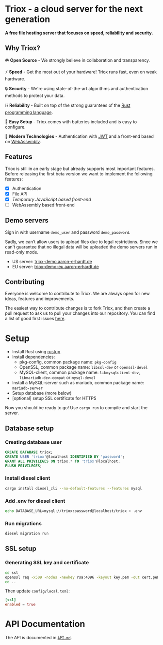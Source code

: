 # Triox - a cloud server for the next generation

**A free file hosting server that focuses on speed, reliability and security.**

## Why Triox?

☘️ **Open Source** - We strongly believe in collaboration and transparency.

⚡ **Speed** - Get the most out of your hardware! Triox runs fast, even on weak hardware.

🔒 **Security** - We're using state-of-the-art algorithms and authentication methods to protect your data.

⛓️ **Reliability** - Built on top of the strong guarantees of the [Rust programming language](https://rust-lang.org).

🛫 **Easy Setup** - Triox comes with batteries included and is easy to configure.

🔬 **Modern Technologies** - Authentication with [JWT](https://jwt.io) and a front-end based on [WebAssembly](https://webassembly.org).

## Features

Triox is still in an early stage but already supports most important features. Before releasing the first beta version we want to implement the following features:

- [x] Authentication
- [x] File API
- [x] *Temporary JavaScript based front-end*
- [ ] WebAssembly based front-end

## Demo servers

Sign in with username `demo_user` and password `demo_password`.

Sadly, we can't allow users to upload files due to legal restrictions. Since we can't guarantee that no illegal data will be uploaded the demo servers run in read-only mode.

- US server: [triox-demo.aaron-erhardt.de](https://triox-demo.aaron-erhardt.de)
- EU server: [triox-demo-eu.aaron-erhardt.de](https://triox-demo-eu.aaron-erhardt.de)

## Contributing

Everyone is welcome to contribute to Triox. We are always open for new ideas, features and improvements.

The easiest way to contribute changes is to fork Triox, and then create a pull request to ask us to pull your changes into our repository. You can find a list of good first issues [here](https://github.com/aaronerhardt/triox/labels/good%20first%20issue).

# Setup

+ Install Rust using [rustup](https://rustup.rs).
+ Install dependencies:
  - pkg-config, common package name: `pkg-config`
  - OpenSSL, common package name: `libssl-dev` or `openssl-devel`
  - MySQL-client, common package name: `libmysqlclient-dev`, `libmariadb-dev-compat` or `mysql-devel`
+ Install a MySQL-server such as mariadb, common package name: `mariadb-server`
+ Setup database (more below)
+ [optional] setup SSL certificate for HTTPS

Now you should be ready to go! Use `cargo run` to compile and start the server.

## Database setup

### Creating database user

```sql
CREATE DATABASE triox;
CREATE USER 'triox'@localhost IDENTIFIED BY 'password';
GRANT ALL PRIVILEGES ON triox.* TO 'triox'@localhost;
FLUSH PRIVILEGES;
```

### Install diesel client

```bash
cargo install diesel_cli --no-default-features --features mysql
```

### Add .env for diesel client

```bash
echo DATABASE_URL=mysql://triox:password@localhost/triox > .env
```

### Run migrations

```bash
diesel migration run
```


## SSL setup

### Generating SSL key and certificate

```bash
cd ssl
openssl req -x509 -nodes -newkey rsa:4096 -keyout key.pem -out cert.pem -days 365
cd ..
```

Then update `config/local.toml`:
```toml
[ssl]
enabled = true
```
# API Documentation

The API is documented in [`API.md`](https://github.com/AaronErhardt/Triox/blob/master/API.md).